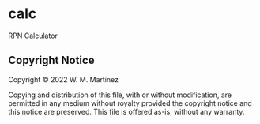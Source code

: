 # calc
RPN Calculator

## Copyright Notice
Copyright © 2022 W. M. Martinez

Copying and distribution of this file, with or without modification,
are permitted in any medium without royalty provided the copyright
notice and this notice are preserved.  This file is offered as-is,
without any warranty.
